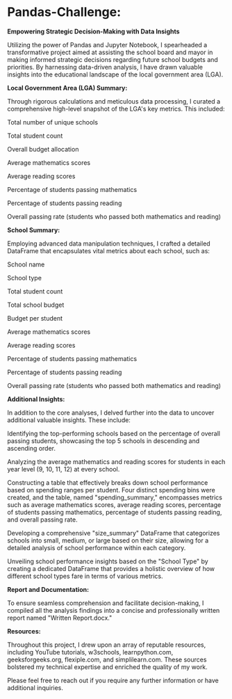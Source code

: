 # Pandas-Challenge: 

**Empowering Strategic Decision-Making with Data Insights**

Utilizing the power of Pandas and Jupyter Notebook, I spearheaded a transformative project aimed at assisting the school board and mayor in making informed strategic decisions regarding future school budgets and priorities. By harnessing data-driven analysis, I have drawn valuable insights into the educational landscape of the local government area (LGA).


**Local Government Area (LGA) Summary:**

Through rigorous calculations and meticulous data processing, I curated a comprehensive high-level snapshot of the LGA's key metrics. This included:

Total number of unique schools

Total student count

Overall budget allocation

Average mathematics scores

Average reading scores

Percentage of students passing mathematics

Percentage of students passing reading

Overall passing rate (students who passed both mathematics and reading)


**School Summary:**

Employing advanced data manipulation techniques, I crafted a detailed DataFrame that encapsulates vital metrics about each school, such as:

School name

School type

Total student count

Total school budget

Budget per student

Average mathematics scores

Average reading scores

Percentage of students passing mathematics

Percentage of students passing reading

Overall passing rate (students who passed both mathematics and reading)


**Additional Insights:**

In addition to the core analyses, I delved further into the data to uncover additional valuable insights. These include:

Identifying the top-performing schools based on the percentage of overall passing students, showcasing the top 5 schools in descending and ascending order.

Analyzing the average mathematics and reading scores for students in each year level (9, 10, 11, 12) at every school.

Constructing a table that effectively breaks down school performance based on spending ranges per student. Four distinct spending bins were created, and the table, named "spending_summary," encompasses metrics such as average mathematics scores, average reading scores, percentage of students passing mathematics, percentage of students passing reading, and overall passing rate.

Developing a comprehensive "size_summary" DataFrame that categorizes schools into small, medium, or large based on their size, allowing for a detailed analysis of school performance within each category.

Unveiling school performance insights based on the "School Type" by creating a dedicated DataFrame that provides a holistic overview of how different school types fare in terms of various metrics.


**Report and Documentation:**

To ensure seamless comprehension and facilitate decision-making, I compiled all the analysis findings into a concise and professionally written report named "Written Report.docx."


**Resources:**

Throughout this project, I drew upon an array of reputable resources, including YouTube tutorials, w3schools, learnpython.com, geeksforgeeks.org, flexiple.com, and simplilearn.com. These sources bolstered my technical expertise and enriched the quality of my work.

Please feel free to reach out if you require any further information or have additional inquiries.





